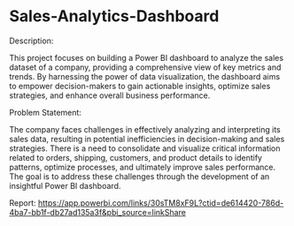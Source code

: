# Sales-Analytics-Dashboard

Description:

This project focuses on building a Power BI dashboard to analyze the sales dataset of a
company, providing a comprehensive view of key metrics and trends. By harnessing the power
of data visualization, the dashboard aims to empower decision-makers to gain actionable
insights, optimize sales strategies, and enhance overall business performance.

Problem Statement:

The company faces challenges in effectively analyzing and interpreting its sales data, resulting
in potential inefficiencies in decision-making and sales strategies. There is a need to consolidate
and visualize critical information related to orders, shipping, customers, and product details to
identify patterns, optimize processes, and ultimately improve sales performance. The goal is to
address these challenges through the development of an insightful Power BI dashboard.

Report:
https://app.powerbi.com/links/30sTM8xF9L?ctid=de614420-786d-4ba7-bb1f-db27ad135a3f&pbi_source=linkShare
